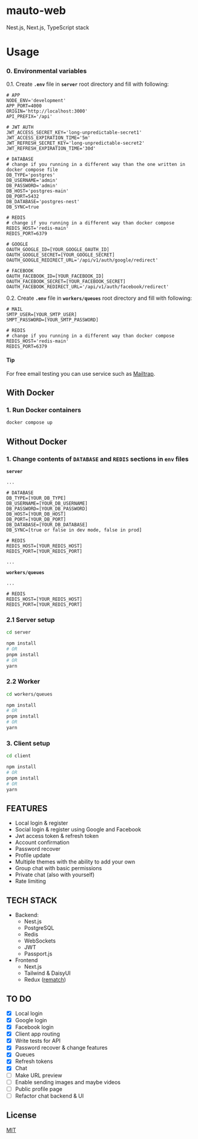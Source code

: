 # mauto-web

Nest.js, Next.js, TypeScript stack

# Usage

### 0. Environmental variables

0.1. Create **``.env``** file in **``server``** root directory and fill with following:

```code
# APP
NODE_ENV='development'
APP_PORT=4000
ORIGIN='http://localhost:3000'
API_PREFIX='/api'

# JWT AUTH
JWT_ACCESS_SECRET_KEY='long-unpredictable-secret1'
JWT_ACCESS_EXPIRATION_TIME='5m'
JWT_REFRESH_SECRET_KEY='long-unpredictable-secret2'
JWT_REFRESH_EXPIRATION_TIME='30d'

# DATABASE
# change if you running in a different way than the one written in docker compose file
DB_TYPE='postgres'
DB_USERNAME='admin'
DB_PASSWORD='admin'
DB_HOST='postgres-main'
DB_PORT=5432
DB_DATABASE='postgres-nest'
DB_SYNC=true

# REDIS
# change if you running in a different way than docker compose
REDIS_HOST='redis-main'
REDIS_PORT=6379

# GOOGLE
OAUTH_GOOGLE_ID=[YOUR_GOOGLE_OAUTH_ID]
OAUTH_GOOGLE_SECRET=[YOUR_GOOGLE_SECRET]
OAUTH_GOOGLE_REDIRECT_URL='/api/v1/auth/google/redirect'

# FACEBOOK
OAUTH_FACEBOOK_ID=[YOUR_FACEBOOK_ID]
OAUTH_FACEBOOK_SECRET=[YOUR_FACEBOOK_SECRET]
OAUTH_FACEBOOK_REDIRECT_URL='/api/v1/auth/facebook/redirect'
```

0.2. Create **``.env``** file in **``workers/queues``** root directory and fill with following:

```code
# MAIL
SMTP_USER=[YOUR_SMTP_USER]
SMPT_PASSWORD=[YOUR_SMTP_PASSWORD]

# REDIS
# change if you running in a different way than docker compose
REDIS_HOST='redis-main'
REDIS_PORT=6379
```

#### **Tip**

For free email testing you can use service such as [Mailtrap](https://mailtrap.io/).

## With Docker

### 1. Run Docker containers

```bash
docker compose up 
```

## Without Docker

### 1. Change contents of ``DATABASE`` and ``REDIS`` sections in ``env`` files

**``server``**

```code
...

# DATABASE
DB_TYPE=[YOUR_DB_TYPE]
DB_USERNAME=[YOUR_DB_USERNAME]
DB_PASSWORD=[YOUR_DB_PASSWORD]
DB_HOST=[YOUR_DB_HOST]
DB_PORT=[YOUR_DB_PORT]
DB_DATABASE=[YOUR_DB_DATABASE]
DB_SYNC=[true or false in dev mode, false in prod]

# REDIS
REDIS_HOST=[YOUR_REDIS_HOST]
REDIS_PORT=[YOUR_REDIS_PORT]

...
```

**``workers/queues``**

```code
...

# REDIS
REDIS_HOST=[YOUR_REDIS_HOST]
REDIS_PORT=[YOUR_REDIS_PORT]
```

### 2.1 Server setup

```bash
cd server 
```

```bash
npm install 
# OR 
pnpm install 
# OR 
yarn
```

### 2.2 Worker

```bash
cd workers/queues
```

```bash
npm install 
# OR 
pnpm install 
# OR 
yarn
```

### 3. Client setup

```bash
cd client 
```

```bash
npm install 
# OR 
pnpm install 
# OR 
yarn
```

## FEATURES

- Local login & register
- Social login & register using Google and Facebook
- Jwt access token & refresh token
- Account confirmation
- Password recover
- Profile update
- Multiple themes with the ability to add your own
- Group chat with basic permissions
- Private chat (also with yourself)
- Rate limiting

## TECH STACK

- Backend:
  - Nest.js
  - PostgreSQL
  - Redis
  - WebSockets
  - JWT
  - Passport.js
- Frontend
  - Next.js
  - Tailwind & DaisyUI
  - Redux ([rematch](https://rematchjs.org/))

## TO DO

- [x] Local login
- [x] Google login
- [x] Facebook login
- [x] Client app routing
- [x] Write tests for API
- [x] Password recover & change features
- [x] Queues
- [x] Refresh tokens
- [X] Chat
- [ ] Make URL preview
- [ ] Enable sending images and maybe videos
- [ ] Public profile page
- [ ] Refactor chat backend & UI

## License

[MIT](https://choosealicense.com/licenses/mit/)
